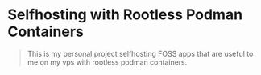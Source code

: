 # Selfhosting with Rootless Podman Containers
> This is my personal project selfhosting FOSS apps that are useful to me on my vps with rootless podman containers.
